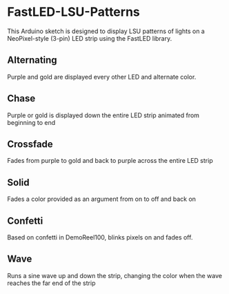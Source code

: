 # FastLED-LSU-Patterns
This Arduino sketch is designed to display LSU patterns of lights on a NeoPixel-style (3-pin) LED strip using the FastLED library. 
## Alternating
Purple and gold are displayed every other LED and alternate color.
## Chase
Purple or gold is displayed down the entire LED strip animated from beginning to end
## Crossfade
Fades from purple to gold and back to purple across the entire LED strip
## Solid
Fades a color provided as an argument from on to off and back on
## Confetti
Based on confetti in DemoReel100, blinks pixels on and fades off.
## Wave
Runs a sine wave up and down the strip, changing the color when the wave reaches the far end of the strip
